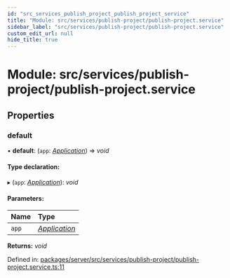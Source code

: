 ```yaml
---
id: "src_services_publish_project_publish_project_service"
title: "Module: src/services/publish-project/publish-project.service"
sidebar_label: "src/services/publish-project/publish-project.service"
custom_edit_url: null
hide_title: true
---
```


# Module: src/services/publish-project/publish-project.service

## Properties

### default

• **default**: (`app`: [*Application*](src_declarations.md#application)) => *void*

#### Type declaration:

▸ (`app`: [*Application*](src_declarations.md#application)): *void*

#### Parameters:

Name | Type |
:------ | :------ |
`app` | [*Application*](src_declarations.md#application) |

**Returns:** *void*

Defined in: [packages/server/src/services/publish-project/publish-project.service.ts:11](https://github.com/xr3ngine/xr3ngine/blob/66a84a950/packages/server/src/services/publish-project/publish-project.service.ts#L11)

